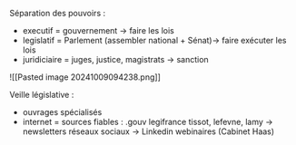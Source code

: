 Séparation des pouvoirs : 
- executif = gouvernement -> faire les lois
- legislatif = Parlement (assembler national + Sénat)-> faire exécuter les lois 
- juridiciaire = juges, justice, magistrats -> sanction 

![[Pasted image 20241009094238.png]]

Veille législative :
- ouvrages spécialisés
- internet = sources fiables : .gouv 
						legifrance
						tissot, lefevne, lamy -> newsletters 
						réseaux sociaux -> Linkedin 
						webinaires (Cabinet Haas)
						